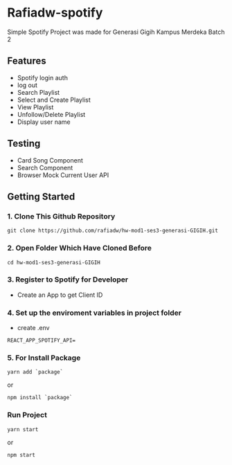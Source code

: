 # Rafiadw-spotify

Simple Spotify Project was made for Generasi Gigih Kampus Merdeka Batch 2

## Features

- Spotify login auth
- log out
- Search Playlist
- Select and Create Playlist
- View Playlist
- Unfollow/Delete Playlist
- Display user name

## Testing

- Card Song Component
- Search Component
- Browser Mock Current User API

## Getting Started

### 1. Clone This Github Repository

```clone
git clone https://github.com/rafiadw/hw-mod1-ses3-generasi-GIGIH.git
```

### 2. Open Folder Which Have Cloned Before

```open
cd hw-mod1-ses3-generasi-GIGIH
```

### 3. Register to Spotify for Developer

- Create an App to get Client ID

### 4. Set up the enviroment variables in project folder

- create .env

```env
REACT_APP_SPOTIFY_API=
```

### 5. For Install Package

```yarn
yarn add `package`
```

or

```npm
npm install `package`
```

### Run Project

```yarn
yarn start
```

or

```npm
npm start
```
